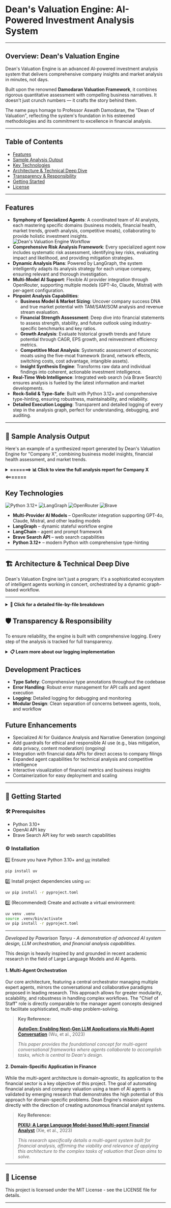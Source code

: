 # Dean's Valuation Engine: AI-Powered Investment Analysis System
---

## Overview: Dean's Valuation Engine

Dean's Valuation Engine is an advanced AI-powered investment analysis system that delivers comprehensive company insights and market analysis in minutes, not days.

Built upon the renowned **Damodaran Valuation Framework**, it combines rigorous quantitative assessment with compelling business narratives. It doesn't just crunch numbers — it crafts the story behind them.

The name pays homage to Professor Aswath Damodaran, the "Dean of Valuation", reflecting the system's foundation in his esteemed methodologies and its commitment to excellence in financial analysis.

---

## Table of Contents

- [Features](#features)
- [Sample Analysis Output](#sample-analysis-output)
- [Key Technologies](#key-technologies)
- [Architecture & Technical Deep Dive](#architecture--technical-deep-dive)
- [Transparency & Responsibility](#transparency--responsibility)
- [Getting Started](#getting-started)
- [License](#license)

---

<a id="features"></a>
## Features
- **Symphony of Specialized Agents**: A coordinated team of AI analysts, each mastering specific domains (business models, financial health, market trends, growth analysis, competitive moats), collaborating to provide holistic investment insights.
![Dean's Valuation Engine Workflow](asset/agent_flow_update.png)
- **Comprehensive Risk Analysis Framework**: Every specialized agent now includes systematic risk assessment, identifying key risks, evaluating impact and likelihood, and providing mitigation strategies.
- **Dynamic Analysis Plans**: Powered by LangGraph, the system intelligently adapts its analysis strategy for each unique company, ensuring relevant and thorough investigation.
- **Multi-Model AI Support**: Flexible AI provider integration through OpenRouter, supporting multiple models (GPT-4o, Claude, Mistral) with per-agent configuration.
- **Pinpoint Analysis Capabilities**:
    - **Business Model & Market Sizing**: Uncover company success DNA and true market potential with TAM/SAM/SOM analysis and revenue stream evaluation.
    - **Financial Strength Assessment**: Deep dive into financial statements to assess strength, stability, and future outlook using industry-specific benchmarks and key ratios.
    - **Growth Analysis**: Evaluate historical growth trends and future potential through CAGR, EPS growth, and reinvestment efficiency metrics.
    - **Competitive Moat Analysis**: Systematic assessment of economic moats using the five-moat framework (brand, network effects, switching costs, cost advantage, intangible assets).
    - **Insight Synthesis Engine**: Transforms raw data and individual findings into coherent, actionable investment intelligence.
- **Real-Time Web Intelligence**: Integrated web search (via Brave Search) ensures analysis is fueled by the latest information and market developments.
- **Rock-Solid & Type-Safe**: Built with Python 3.12+ and comprehensive type-hinting, ensuring robustness, maintainability, and reliability.
- **Detailed Execution Logging**: Transparent and detailed logging of every step in the analysis graph, perfect for understanding, debugging, and auditing.


---

<a id="sample-analysis-output"></a>
## 📝 Sample Analysis Output

Here's an example of a synthesized report generated by Dean's Valuation Engine for "Company X", combining business model insights, financial health assessment, and market trends.

<details>
<summary><strong>=======> 📊 Click to view the full analysis report for Company X <=======</strong></summary>

**query:** "analyze moat comparison of Uber and Lyft"

**report:** 
## Comprehensive Analysis of the Economic Moats of Uber and Lyft

### Identifying the Source of Competitive Advantage (Moat)

#### Uber
- **Brand Power:** Uber is a globally recognized brand, operating in over 70 countries with a significant presence in the ride-sharing and food delivery markets. Its brand recognition allows it to maintain a strong market position, especially in the U.S. where it holds a 72% market share in ride-sharing. However, the brand's ability to command premium pricing is limited due to intense competition from companies like Lyft and regional players such as Bolt and DiDi (Morningstar).
- **Network Effect:** Uber benefits significantly from network effects. As more drivers join the platform, it becomes more attractive to riders due to reduced wait times and increased availability. This two-sided network effect is a critical component of Uber's competitive advantage, making it difficult for new entrants to compete without a substantial initial user base (Morningstar).
- **High Switching Costs:** Switching costs for consumers are relatively low, as users can easily switch between Uber and its competitors like Lyft. However, for drivers, the switching cost is slightly higher due to the time and effort required to meet the requirements of different platforms. Nonetheless, this does not constitute a strong moat (Morningstar).
- **Cost Advantage:** Uber does not have a significant cost advantage over its competitors. The ride-sharing industry is characterized by thin margins and high operational costs. Uber's focus on expanding its services and investing in autonomous vehicles may provide future cost efficiencies, but currently, it does not operate at a structurally lower cost than its rivals (Morningstar).
- **Intangible Assets:** Uber holds some proprietary technology and data analytics capabilities that enhance its operational efficiency and user experience. However, these are not unique enough to create a substantial barrier for competitors (Morningstar).

#### Lyft
- **Brand Power:** Lyft has cultivated a strong brand identity centered around community and inclusivity, distinguishing itself from competitors like Uber. This brand positioning has helped Lyft attract a loyal customer base, particularly those who value a friendly and approachable service. However, the brand power is not as strong as Uber's, which dominates the market with a larger share and more extensive service offerings (Morningstar).
- **Network Effect:** Lyft benefits from a network effect, as the value of its ride-sharing platform increases with more users and drivers. This effect is crucial in the ride-sharing industry, where a larger network can lead to shorter wait times and more competitive pricing. However, Uber's larger network presents a significant challenge, limiting Lyft's ability to leverage this effect fully (Morningstar).
- **High Switching Costs:** Switching costs in the ride-sharing industry are relatively low, as customers can easily switch between platforms like Lyft and Uber. While Lyft offers some unique features and a strong community focus, these are not substantial enough to create high switching costs for most users (Morningstar).
- **Cost Advantage:** Lyft does not have a significant cost advantage over its competitors. The company faces similar operational costs and pricing pressures as Uber, which can cross-subsidize its services with other business segments like Uber Eats. This lack of cost advantage limits Lyft's ability to compete on price (Morningstar).
- **Intangible Assets:** Lyft holds some intangible assets, such as proprietary algorithms and mapping data, which contribute to its service efficiency and reliability. However, these assets are not unique enough to create a substantial moat, as competitors have similar technological capabilities (Morningstar).

### Market Share and Competitive Positioning

#### Uber
- **Market Share Analysis:** Uber is a dominant player in the U.S. ride-sharing market with a 72% market share. Globally, it holds a 25% share in the ride-hailing and taxi market. Over the past few years, Uber has maintained its leadership position, although growth has been challenged by regional competitors (Morningstar).
- **Profitability of Market Leadership:** Uber's market share growth has been accompanied by improving profitability. In Q1 2025, Uber reported a revenue of $11.53 billion with an operating income of $1.2 billion, indicating strong operational performance. However, the ride-sharing segment's profitability remains pressured by competitive pricing and high operational costs (Morningstar).

#### Lyft
- **Market Share Analysis:** Lyft holds approximately 24-32% of the U.S. ride-sharing market, making it a significant player but not the market leader. Uber maintains a dominant position with a larger market share. Lyft's market share has remained relatively stable over the past few years, with slight fluctuations (Morningstar).
- **Profitability of Market Leadership:** Lyft's profitability remains a challenge, as the company continues to face pricing pressures and high operational costs. While Lyft has achieved revenue growth, its margins are not as strong as Uber's, which benefits from economies of scale and diversified revenue streams. Lyft's market share growth has not been accompanied by significant margin improvements, indicating a competitive environment where profitability is fragile (Morningstar).

### Industry Structure and Competitive Landscape

- **Industry Type:** The ride-sharing industry is characterized by a "winner-takes-most" structure, where a few dominant players capture the majority of the market share and profits. Uber and Lyft are the primary competitors, with Uber holding a more substantial lead (Morningstar).
- **Market Concentration and Competition:** The market is highly concentrated, with Uber and Lyft being the main players. This concentration creates intense competition, particularly in pricing and service differentiation. New entrants face significant challenges in gaining market share due to the established networks of these companies (Morningstar).
- **Barriers to Entry:** Barriers to entry in the ride-sharing industry include the need for a large network of drivers and users, significant capital investment, and regulatory compliance. While these barriers protect existing players like Lyft, they are not insurmountable, especially for well-funded new entrants (Morningstar).

### Overall Moat Assessment and Outlook

- **Moat Verdict:** Both Uber and Lyft possess a narrow economic moat primarily due to network effects. Uber's larger scale and global presence give it a stronger market position compared to Lyft. However, both companies face challenges in translating their moats into sustainable profitability (Morningstar).
- **Moat Source Identification:** Network Effect is the primary moat for both companies (Morningstar).
- **Synthesis of Moat and Market Position:** Uber's network effects and brand recognition support its market leadership in the ride-sharing industry. These structural advantages contribute to its significant market share and improving profitability, although the competitive environment remains challenging. Lyft's structural advantages are limited, and its market position is vulnerable to competitive pressures (Morningstar).
- **Long-Term Profitability Outlook:** The long-term profitability of both companies depends on their ability to leverage network effects while managing operational costs and regulatory challenges. Uber's larger scale provides a better outlook for durable profitability compared to Lyft (Morningstar).

### Risk Analysis

- **Competitive and Industry Risks:** Both companies face risks from disruptive technologies (e.g., autonomous vehicles), regulatory shifts, and aggressive new entrants (Morningstar).
- **Likelihood and Impact of Moat Deterioration:** The likelihood of moat deterioration is moderate, with potential impacts including reduced market share and profitability (Morningstar).
- **Analyst Commentary:** To defend their competitive advantage, both Uber and Lyft should focus on enhancing customer loyalty, expanding service offerings, and navigating regulatory landscapes effectively (Morningstar).

### Summary

- **Uber and Lyft both possess network effects as their primary moat, with Uber having a stronger position due to its larger scale (Morningstar).**
- **Neither company has a significant cost advantage or high switching costs, making their moats relatively narrow (Morningstar).**
- **Uber's larger market share and global presence provide it with a stronger competitive position compared to Lyft (Morningstar).**
- **The ride-sharing industry is characterized by a "winner-takes-most" dynamic, with Uber and Lyft facing moderate barriers to entry (Morningstar).**
- **Both companies face risks from disruptive technologies, regulatory shifts, and new entrants, requiring strategic actions to defend their moats (Morningstar).**

### References

- Morningstar
- Statista
- Forbes
- Investopedia
- LinkedIn
- CNBC
- Brand24
- The Motley Fool
- DriveMond
</details>

<a id="key-technologies"></a>
## Key Technologies

![Python 3.12+](https://img.shields.io/badge/Python-3.12+-blue.svg) ![LangGraph](https://img.shields.io/badge/LangGraph-Framework-blue) ![OpenRouter](https://img.shields.io/badge/OpenRouter-Multi--Model-blue) ![Brave](https://img.shields.io/badge/Brave-Search-blue)

- **Multi-Provider AI Models** – OpenRouter integration supporting GPT-4o, Claude, Mistral, and other leading models
- **LangGraph** – dynamic stateful workflow engine
- **LangChain** – agent and prompt framework
- **Brave Search API** – web search capabilities
- **Python 3.12+** – modern Python with comprehensive type-hinting

---

<a id="architecture--technical-deep-dive"></a>
## 🏗️ Architecture & Technical Deep Dive

Dean's Valuation Engine isn't just a program; it's a sophisticated ecosystem of intelligent agents working in concert, orchestrated by a dynamic graph-based workflow.

---

<details>
<summary><strong>🔬 Click for a detailed file-by-file breakdown</strong></summary>

Here's a glimpse into its inner workings:

```
dean_valuation_engine/
├── src/
│   ├── agents/                 # 🧠 The Brains: Specialized AI Agents
│   │   ├── planner_agent.py    # 🗺️ The Master Orchestrator
│   │   ├── specialize_agent/   # 🕵️‍♂️ Domain Experts
│   │   ├── other_agent/        # 🧩 Utility Agents
│   │   ├── registry.py         # 📚 Agent Directory
│   │   └── constant.py         # ⚙️ Agent Config
│   ├── graph_nodes/            # 🔗 The Workflow Engine
│   │   ├── graph_builder.py    # 🏗️ The Architect
│   │   ├── graph_state.py      # 💾 Shared Memory
│   │   └── nodes/              # 🧩 Action Blocks
│   ├── tools/                  # 🛠️ The Toolkit
│   │   ├── search_tools.py     # 🌐 Web Intelligence
│   │   └── web_loader_tools.py # 📄 Content Fetchers
│   ├── utils/                  # 🔧 Utility Belt
│   │   ├── config_manager.py   # 🔑 Secrets & Settings
│   │   ├── graph_logger.py     # 📊 Execution Insights
│   │   └── logger.py           # 📝 General Scribe
├── pyproject.toml              # 📦 Dependencies
├── main.py                     # 🚀 Entry Point
└── README.md                   # 🕮 You are here!
```

---

### Core Principles

1️⃣ **Agent Specialization**  
At the heart of Dean's are highly specialized agents. The `PlannerAgent` acts as the conductor, interpreting user requests and devising a strategic plan. It then delegates tasks to `SpecializeAgent`s, such as:
- **BusinessModelAnalyst:** Dissects business models, revenue streams, and market positioning.
- **FinancialStrengthAnalyst:** Scrutinizes financial health, ratios, and stability.

2️⃣ **Dynamic Workflow Orchestration (LangGraph)**  
Forget static scripts! Dean's uses `LangGraph` to build and execute dynamic workflows.
- The `GraphBuilder` constructs a stateful graph where each `Node` represents a specific action (e.g., run an agent, search the web, process data).
- `GraphState` ensures information flows smoothly between nodes, allowing for complex, multi-step reasoning.
- This graph-based approach allows for conditional logic, retries, and parallel execution, making the analysis robust and adaptable.

3️⃣ **Data-Driven Insights (Tools)**  
Agents are empowered by a suite of `Tools`:
- `SearchTools` (leveraging Brave Search API) provide access to real-time web data, ensuring analyses are current and comprehensive.
- `WebLoaderTools` fetch and prepare online content for agent consumption.

4️⃣ **Robust Foundation (Utils & Guardrails)**  
- `ConfigManager` securely handles sensitive information like API keys.
- Comprehensive logging (`GraphLogger`, `Logger`) provides transparency and aids in debugging.
- The `Guardrails` system aims to ensure ethical, unbiased, and responsible AI outputs.

> This architecture allows Dean's to tackle complex analytical challenges with a level of depth and dynamism previously unattainable. It's not just about processing data; it's about generating genuine understanding.

---

## 🔬 Technical Deep Dive: How the Magic Happens 🛠️

Dean's's power stems from a carefully crafted architecture, blending specialized AI agents with a dynamic workflow engine. (Refer to the [System Architecture](#system-architecture) diagram for a visual map!)

![System Architecture](asset/graph.png)

### The Agentic Powerhouse

The core of Dean's is its multi-agent system, primarily managed within the `src/agents/` directory:
- **`PlannerAgent` (The Conductor)**: This crucial agent, located in `planner_agent.py`, receives the user's request. It then formulates a strategic plan, deciding which specialized agents are needed and in what order they should run. Think of it as the project manager for the AI team.
- **`SpecializeAgent`s (The Experts)**: Housed in `src/agents/specialize_agent/`, these are the domain gurus. Examples include:
    - *BusinessModelAnalyst*: Focuses on understanding a company's operational strategy, revenue generation, and market positioning.
    - *FinancialStrengthAnalyst*: Dives into financial statements, calculating key ratios and assessing overall fiscal health.
    Each agent leverages LangChain for its core logic, equipped with custom-engineered prompts tailored for its specific analytical tasks. The `agents/registry.py` helps in managing and accessing these specialized agents.

### Dynamic Workflow Orchestration with LangGraph

Static, predefined workflows are too limiting for complex analysis. That's where LangGraph, managed in `src/graph_nodes/`, shines:
- **`GraphBuilder` (`graph_builder.py`)**: This module is responsible for constructing the actual execution graph. Based on the `PlannerAgent`'s strategy, it dynamically assembles a series of `Nodes` (from `src/graph_nodes/nodes/`).
- **`GraphState` (`graph_state.py`)**: This defines the shared "memory" or state that is passed between nodes in the graph. It allows information, partial results, and context to flow seamlessly through the analysis pipeline.
- **Nodes**: Each node in the graph represents a specific task – invoking an agent, calling a tool (like web search), processing data, or making a decision. This modularity allows for incredible flexibility and the ability to create sophisticated, multi-step reasoning chains.

### Empowering Tools & Utilities

- **Real-Time Data Acquisition (`src/tools/`)**:
    - `search_tools.py`: Integrates with Brave Search API, providing agents with the ability to perform real-time web searches for the most up-to-date information.
    - `web_loader_tools.py`: Fetches and preprocesses content from URLs, making it ready for agent analysis.
- **Robust Foundation (`src/utils/`)**:
    - `config_manager.py`: Securely manages API keys (OpenAI, Brave) and other configurations.
    - `logger.py` & `graph_logger.py`: Provide comprehensive logging. `graph_logger.py` is particularly vital, offering detailed insights into the execution of each node and the overall state of the LangGraph workflow, which is invaluable for debugging and understanding the system's behavior (this logs to `graph_execution_details.log`).

### Key Technologies Fueling the Robot

- **🧠 OpenAI (GPT models)**: The powerhouse behind the agents' reasoning, understanding, and generation capabilities.
- **🔗 LangChain**: The foundational framework for building agents, managing prompts, and structuring interactions with LLMs.
- **📈 LangGraph**: The engine for orchestrating the complex, stateful, multi-agent workflows.
- **🔒 Python 3.10+ with Full Type Hinting**: Ensures code clarity, robustness, and easier maintenance.
- **🛡️ spaCy**: Utilized for NLP tasks, potentially within the `guardrails` system for content analysis or PII detection.


---

</details>

<a id="transparency--responsibility"></a>
## 🛡️ Transparency & Responsibility

To ensure reliability, the engine is built with comprehensive logging. Every step of the analysis is tracked for full transparency.

<details>
<summary><strong>📋 Learn more about our logging implementation</strong></summary>

Understanding what the Dean's is doing and ensuring it operates responsibly are paramount.

---

### 📋 Comprehensive Logging

- **General System Logs (`src/utils/logger.py`)**: Captures broad operational information, errors, and system events.
- **Detailed Graph Execution Logs (`src/utils/graph_logger.py`)**: This is where the magic of the workflow becomes transparent! This module provides meticulous JSON Lines logs (`graph_execution_details.log`) for each graph run. It records:
    - A unique `run_id` for each analysis.
    - The state *before* and *after* each node in the LangGraph executes.
    - The outputs or errors generated by each node.
    - Graph start and end times.
    This granular logging is indispensable for debugging, performance analysis, and auditing the decision-making process of the AI.


</details>

## Development Practices

- **Type Safety**: Comprehensive type annotations throughout the codebase
- **Error Handling**: Robust error management for API calls and agent execution
- **Logging**: Detailed logging for debugging and monitoring
- **Modular Design**: Clean separation of concerns between agents, tools, and workflow

## Future Enhancements
- Specialized AI for Guidance Analysis and Narrative Generation (ongoing)
- Add guardrails for ethical and responsible AI use (e.g., bias mitigation, data privacy, content moderation) (ongoing)
- Integration with financial data APIs for direct access to company filings
- Expanded agent capabilities for technical analysis and competitive intelligence
- Interactive visualization of financial metrics and business insights
- Containerization for easy deployment and scaling


---

<a id="getting-started"></a>
## 🚀 Getting Started

### 🛠️ Prerequisites

- Python 3.10+
- OpenAI API key
- Brave Search API key for web search capabilities

### ⚙️ Installation

1️⃣ Ensure you have Python 3.10+ and [uv](https://github.com/astral-sh/uv) installed:
   ```bash
   pip install uv
   ```

2️⃣ Install project dependencies using `uv`:
   ```bash
   uv pip install -r pyproject.toml
   ```

3️⃣ (Recommended) Create and activate a virtual environment:
   ```bash
   uv venv .venv
   source .venv/bin/activate
   uv pip install -r pyproject.toml
   ```


---

*Developed by Pawarison Tanyu - A demonstration of advanced AI system design, LLM orchestration, and financial analysis capabilities.*

This design is heavily inspired by and grounded in recent academic research in the field of Large Language Models and AI Agents.

#### 1. Multi-Agent Orchestration

Our core architecture, featuring a central orchestrator managing multiple expert agents, mirrors the conversational and collaborative paradigms proposed in leading research. This approach allows for greater modularity, scalability, and robustness in handling complex workflows. The "Chief of Staff" role is directly comparable to the manager agent concepts designed to facilitate sophisticated, multi-step problem-solving.

> **Key Reference:**
>
> [**AutoGen: Enabling Next-Gen LLM Applications via Multi-Agent Conversation**](https://arxiv.org/abs/2308.08155) (Wu, et al., 2023)
>
> *This paper provides the foundational concept for multi-agent conversational frameworks where agents collaborate to accomplish tasks, which is central to Dean's design.*

#### 2. Domain-Specific Application in Finance

While the multi-agent architecture is domain-agnostic, its application to the financial sector is a key objective of this project. The goal of automating financial analysis and company valuation using a team of AI agents is validated by emerging research that demonstrates the high potential of this approach for domain-specific problems. Dean Engine's mission aligns directly with the direction of creating autonomous financial analyst systems.

> **Key Reference:**
>
> [**PIXIU: A Large Language Model-based Multi-agent Financial Analyst**](https://arxiv.org/abs/2311.13344) (Xie, et al., 2023)
>
> *This research specifically details a multi-agent system built for financial analysis, affirming the viability and relevance of applying this architecture to the complex tasks of valuation that Dean aims to solve.*

---

<a id="license"></a>
## 📄 License

This project is licensed under the MIT License - see the LICENSE file for details.

---